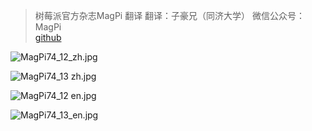 >树莓派官方杂志MagPi 翻译
翻译：子豪兄（同济大学）
微信公众号：MagPi  
[github](https://github.com/TommyZihao/MagPi_Chinese)


![MagPi74_12_zh.jpg](https://upload-images.jianshu.io/upload_images/13714448-351890a327f9284e.jpg?imageMogr2/auto-orient/strip%7CimageView2/2/w/1240)

![MagPi74_13 zh.jpg](https://upload-images.jianshu.io/upload_images/13714448-068ee5f8edcb018c.jpg?imageMogr2/auto-orient/strip%7CimageView2/2/w/1240)

![MagPi74_12 en.jpg](https://upload-images.jianshu.io/upload_images/13714448-2c546b0b2dd3e622.jpg?imageMogr2/auto-orient/strip%7CimageView2/2/w/1240)

![MagPi74_13_en.jpg](https://upload-images.jianshu.io/upload_images/13714448-f80050a345fabc18.jpg?imageMogr2/auto-orient/strip%7CimageView2/2/w/1240)


